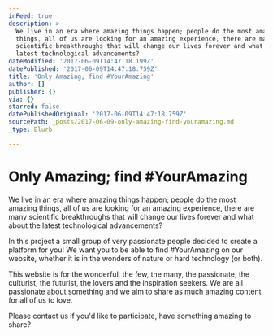 ```yaml
---
inFeed: true
description: >-
  We live in an era where amazing things happen; people do the most amazing
  things, all of us are looking for an amazing experience, there are many
  scientific breakthroughs that will change our lives forever and what about the
  latest technological advancements? 
dateModified: '2017-06-09T14:47:18.199Z'
datePublished: '2017-06-09T14:47:18.759Z'
title: 'Only Amazing; find #YourAmazing'
author: []
publisher: {}
via: {}
starred: false
datePublishedOriginal: '2017-06-09T14:47:18.759Z'
sourcePath: _posts/2017-06-09-only-amazing-find-youramazing.md
_type: Blurb

---
```

# Only Amazing; find \#YourAmazing

We live in an era where amazing things happen; people do the most amazing things, all of us are looking for an amazing experience, there are many scientific breakthroughs that will change our lives forever and what about the latest technological advancements? 

In this project a small group of very passionate people decided to create a platform for you! We want you to be able to find \#YourAmazing on our website, whether it is in the wonders of nature or hard technology (or both). 

This website is for the wonderful, the few, the many, the passionate, the culturist, the futurist, the lovers and the inspiration seekers. We are all passionate about something and we aim to share as much amazing content for all of us to love.

Please contact us if you'd like to participate, have something amazing to share?